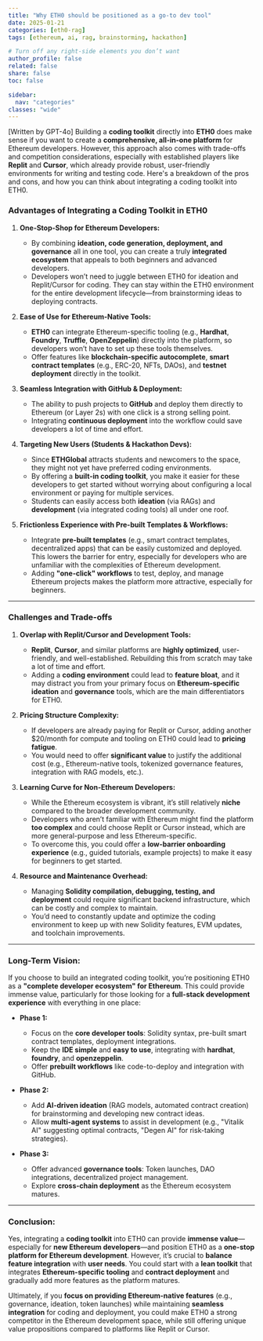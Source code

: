 ```yaml
---
title: "Why ETH0 should be positioned as a go-to dev tool"
date: 2025-01-21
categories: [eth0-rag]
tags: [ethereum, ai, rag, brainstorming, hackathon]

# Turn off any right‐side elements you don’t want
author_profile: false
related: false
share: false
toc: false

sidebar:
  nav: "categories"
classes: "wide"
---
```


[Written by GPT-4o]
Building a **coding toolkit** directly into **ETH0** does make sense if you want to create a **comprehensive, all-in-one platform** for Ethereum developers. However, this approach also comes with trade-offs and competition considerations, especially with established players like **Replit** and **Cursor**, which already provide robust, user-friendly environments for writing and testing code. Here's a breakdown of the pros and cons, and how you can think about integrating a coding toolkit into ETH0.

### **Advantages of Integrating a Coding Toolkit in ETH0**

1. **One-Stop-Shop for Ethereum Developers:**
   - By combining **ideation, code generation, deployment, and governance** all in one tool, you can create a truly **integrated ecosystem** that appeals to both beginners and advanced developers.
   - Developers won’t need to juggle between ETH0 for ideation and Replit/Cursor for coding. They can stay within the ETH0 environment for the entire development lifecycle—from brainstorming ideas to deploying contracts.

2. **Ease of Use for Ethereum-Native Tools:**
   - **ETH0** can integrate Ethereum-specific tooling (e.g., **Hardhat**, **Foundry**, **Truffle**, **OpenZeppelin**) directly into the platform, so developers won’t have to set up these tools themselves.
   - Offer features like **blockchain-specific autocomplete**, **smart contract templates** (e.g., ERC-20, NFTs, DAOs), and **testnet deployment** directly in the toolkit.

3. **Seamless Integration with GitHub & Deployment:**
   - The ability to push projects to **GitHub** and deploy them directly to Ethereum (or Layer 2s) with one click is a strong selling point.
   - Integrating **continuous deployment** into the workflow could save developers a lot of time and effort.

4. **Targeting New Users (Students & Hackathon Devs):**
   - Since **ETHGlobal** attracts students and newcomers to the space, they might not yet have preferred coding environments.
   - By offering a **built-in coding toolkit**, you make it easier for these developers to get started without worrying about configuring a local environment or paying for multiple services.
   - Students can easily access both **ideation** (via RAGs) and **development** (via integrated coding tools) all under one roof.

5. **Frictionless Experience with Pre-built Templates & Workflows:**
   - Integrate **pre-built templates** (e.g., smart contract templates, decentralized apps) that can be easily customized and deployed. This lowers the barrier for entry, especially for developers who are unfamiliar with the complexities of Ethereum development.
   - Adding **"one-click" workflows** to test, deploy, and manage Ethereum projects makes the platform more attractive, especially for beginners.

---

### **Challenges and Trade-offs**

1. **Overlap with Replit/Cursor and Development Tools:**
   - **Replit**, **Cursor**, and similar platforms are **highly optimized**, user-friendly, and well-established. Rebuilding this from scratch may take a lot of time and effort.
   - Adding a **coding environment** could lead to **feature bloat**, and it may distract you from your primary focus on **Ethereum-specific ideation** and **governance** tools, which are the main differentiators for ETH0.

2. **Pricing Structure Complexity:**
   - If developers are already paying for Replit or Cursor, adding another $20/month for compute and tooling on ETH0 could lead to **pricing fatigue**.
   - You would need to offer **significant value** to justify the additional cost (e.g., Ethereum-native tools, tokenized governance features, integration with RAG models, etc.).

3. **Learning Curve for Non-Ethereum Developers:**
   - While the Ethereum ecosystem is vibrant, it’s still relatively **niche** compared to the broader development community.
   - Developers who aren’t familiar with Ethereum might find the platform **too complex** and could choose Replit or Cursor instead, which are more general-purpose and less Ethereum-specific.
   - To overcome this, you could offer a **low-barrier onboarding experience** (e.g., guided tutorials, example projects) to make it easy for beginners to get started.

4. **Resource and Maintenance Overhead:**
   - Managing **Solidity compilation, debugging, testing, and deployment** could require significant backend infrastructure, which can be costly and complex to maintain.
   - You’d need to constantly update and optimize the coding environment to keep up with new Solidity features, EVM updates, and toolchain improvements.

---

### **Long-Term Vision:**
If you choose to build an integrated coding toolkit, you’re positioning ETH0 as a **"complete developer ecosystem" for Ethereum**. This could provide immense value, particularly for those looking for a **full-stack development experience** with everything in one place:

- **Phase 1:**  
  - Focus on the **core developer tools**: Solidity syntax, pre-built smart contract templates, deployment integrations.
  - Keep the **IDE simple** and **easy to use**, integrating with **hardhat**, **foundry**, and **openzeppelin**.
  - Offer **prebuilt workflows** like code-to-deploy and integration with GitHub.
  
- **Phase 2:**  
  - Add **AI-driven ideation** (RAG models, automated contract creation) for brainstorming and developing new contract ideas.
  - Allow **multi-agent systems** to assist in development (e.g., "Vitalik AI" suggesting optimal contracts, "Degen AI" for risk-taking strategies).

- **Phase 3:**  
  - Offer advanced **governance tools**: Token launches, DAO integrations, decentralized project management.
  - Explore **cross-chain deployment** as the Ethereum ecosystem matures.

---

### **Conclusion:**
Yes, integrating a **coding toolkit** into ETH0 can provide **immense value**—especially for **new Ethereum developers**—and position ETH0 as a **one-stop platform for Ethereum development**. However, it’s crucial to **balance feature integration** with **user needs**. You could start with a **lean toolkit** that integrates **Ethereum-specific tooling** and **contract deployment** and gradually add more features as the platform matures.

Ultimately, if you **focus on providing Ethereum-native features** (e.g., governance, ideation, token launches) while maintaining **seamless integration** for coding and deployment, you could make ETH0 a strong competitor in the Ethereum development space, while still offering unique value propositions compared to platforms like Replit or Cursor.